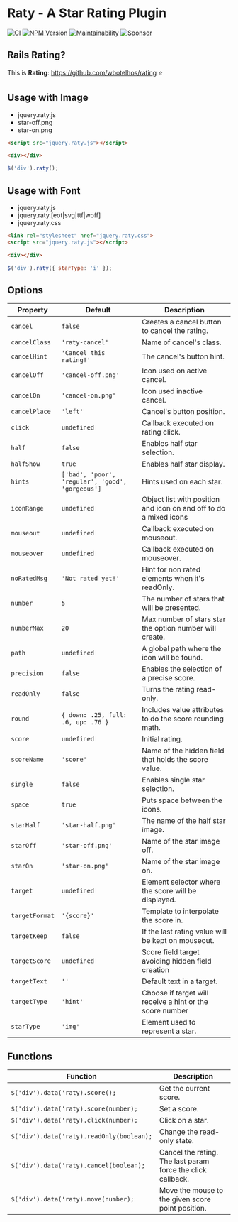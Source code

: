# Raty - A Star Rating Plugin

[![CI](https://github.com/wbotelhos/raty/workflows/CI/badge.svg)](https://github.com/wbotelhos/raty/actions)
[![NPM Version](https://badge.fury.io/js/raty-js.svg)](https://badge.fury.io/js/raty-js)
[![Maintainability](https://codeclimate.com/github/wbotelhos/raty.png)](https://codeclimate.com/github/wbotelhos/raty)
[![Sponsor](https://img.shields.io/badge/sponsor-%3C3-green)](https://www.patreon.com/wbotelhos)

## Rails Rating?

This is **Rating**: https://github.com/wbotelhos/rating :star:

## Usage with Image

- jquery.raty.js
- star-off.png
- star-on.png

```html
<script src="jquery.raty.js"></script>

<div></div>
```

```js
$('div').raty();
```

## Usage with Font

- jquery.raty.js
- jquery.raty.[eot|svg|ttf|woff]
- jquery.raty.css

```html
<link rel="stylesheet" href="jquery.raty.css">
<script src="jquery.raty.js"></script>

<div></div>
```

```js
$('div').raty({ starType: 'i' });
```

## Options

| Property     | Default                                        |Description                                                      |
|--------------|------------------------------------------------|-----------------------------------------------------------------|
|`cancel`      |`false`                                         |Creates a cancel button to cancel the rating.                    |                     
|`cancelClass` |`'raty-cancel'`                                 |Name of cancel's class.                                          |
|`cancelHint`  |`'Cancel this rating!'`                         |The cancel's button hint.                                        |
|`cancelOff`   |`'cancel-off.png'`                              |Icon used on active cancel.                                      |   
|`cancelOn`    |`'cancel-on.png'`                               |Icon used inactive cancel.                                       |  
|`cancelPlace` |`'left'`                                        |Cancel's button position.                                        |
|`click`       |`undefined`                                     |Callback executed on rating click.                               |          
|`half`        |`false`                                         |Enables half star selection.                                     |    
|`halfShow`    |`true`                                          |Enables half star display.                                       |  
|`hints`       |`['bad', 'poor', 'regular', 'good', 'gorgeous']`|Hints used on each star.                                         |
|`iconRange`   |`undefined`                                     |Object list with position and icon on and off to do a mixed icons|
|`mouseout`    |`undefined`                                     |Callback executed on mouseout.                                   |
|`mouseover`   |`undefined`                                     |Callback executed on mouseover.                                  |
|`noRatedMsg`  |`'Not rated yet!'`                              |Hint for non rated elements when it's readOnly.                  |
|`number`      |`5`                                             |The number of stars that will be presented.                      |
|`numberMax`   |`20`                                            |Max number of stars star the option number will create.          |
|`path`        |`undefined`                                     |A global path where the icon will be found.                      |
|`precision`   |`false`                                         |Enables the selection of a precise score.                        |
|`readOnly`    |`false`                                         |Turns the rating read-only.                                      |
|`round`       |`{ down: .25, full: .6, up: .76 }`              |Includes value attributes to do the score rounding math.         |
|`score`       |`undefined`                                     |Initial rating.                                                  |
|`scoreName`   |`'score'`                                       |Name of the hidden field that holds the score value.             |
|`single`      |`false`                                         |Enables single star selection.                                   |
|`space`       |`true`                                          |Puts space between the icons.                                    |
|`starHalf`    |`'star-half.png'`                               |The name of the half star image.                                 |
|`starOff`     |`'star-off.png'`                                |Name of the star image off.                                      |
|`starOn`      |`'star-on.png'`                                 |Name of the star image on.                                       |
|`target`      |`undefined`                                     |Element selector where the score will be displayed.              |
|`targetFormat`|`'{score}'`                                     |Template to interpolate the score in.                            |
|`targetKeep`  |`false`                                         |If the last rating value will be kept on mouseout.               |
|`targetScore` |`undefined`                                     |Score field target avoiding hidden field creation                |
|`targetText`  |`''`                                            |Default text in a target.                                        |
|`targetType`  |`'hint'`                                        |Choose if target will receive a hint or the score number         |
|`starType`    |`'img'`                                         |Element used to represent a star.                                |

## Functions

| Function                                | Description                                               |
|-----------------------------------------|-----------------------------------------------------------|
|`$('div').data('raty).score();`          |Get the current score.                                     |
|`$('div').data('raty).score(number);`    |Set a score.                                               |
|`$('div').data('raty).click(number);`    |Click on a star.                                           |
|`$('div').data('raty).readOnly(boolean);`|Change the read-only state.                                |
|`$('div').data('raty).cancel(boolean);`  |Cancel the rating. The last param force the click callback.|
|`$('div').data('raty).move(number);`     |Move the mouse to the given score point position.          |
